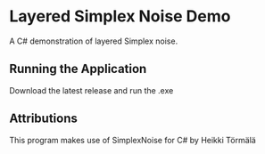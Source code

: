 # Layered Simplex Noise Demo
A C# demonstration of layered Simplex noise.

## Running the Application
Download the latest release and run the .exe

## Attributions
This program makes use of SimplexNoise for C# by Heikki Törmälä
